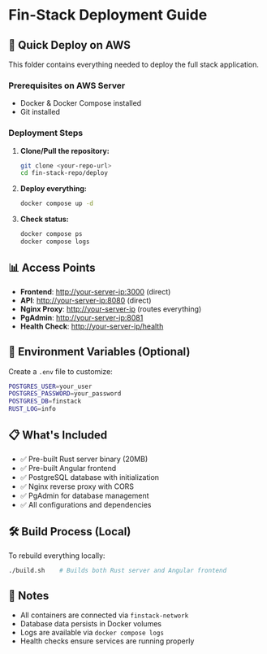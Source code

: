 # Fin-Stack Deployment Guide

## 🚀 Quick Deploy on AWS

This folder contains everything needed to deploy the full stack application.

### Prerequisites on AWS Server

- Docker & Docker Compose installed
- Git installed

### Deployment Steps

1. **Clone/Pull the repository:**

   ```bash
   git clone <your-repo-url>
   cd fin-stack-repo/deploy
   ```

2. **Deploy everything:**

   ```bash
   docker compose up -d
   ```

3. **Check status:**

   ```bash
   docker compose ps
   docker compose logs
   ```

## 📊 Access Points

- **Frontend**: <http://your-server-ip:3000> (direct)
- **API**: <http://your-server-ip:8080> (direct)  
- **Nginx Proxy**: <http://your-server-ip> (routes everything)
- **PgAdmin**: <http://your-server-ip:8081>
- **Health Check**: <http://your-server-ip/health>

## 🔧 Environment Variables (Optional)

Create a `.env` file to customize:

```bash
POSTGRES_USER=your_user
POSTGRES_PASSWORD=your_password
POSTGRES_DB=finstack
RUST_LOG=info
```

## 📋 What's Included

- ✅ Pre-built Rust server binary (20MB)
- ✅ Pre-built Angular frontend
- ✅ PostgreSQL database with initialization
- ✅ Nginx reverse proxy with CORS
- ✅ PgAdmin for database management
- ✅ All configurations and dependencies

## 🛠️ Build Process (Local)

To rebuild everything locally:

```bash
./build.sh    # Builds both Rust server and Angular frontend
```

## 📝 Notes

- All containers are connected via `finstack-network`
- Database data persists in Docker volumes
- Logs are available via `docker compose logs`
- Health checks ensure services are running properly

